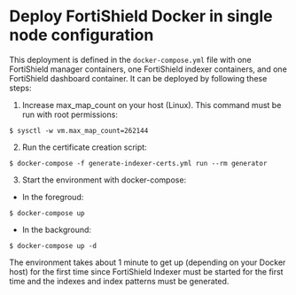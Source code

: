 # Deploy FortiShield Docker in single node configuration

This deployment is defined in the `docker-compose.yml` file with one FortiShield manager containers, one FortiShield indexer containers, and one FortiShield dashboard container. It can be deployed by following these steps: 

1) Increase max_map_count on your host (Linux). This command must be run with root permissions:
```
$ sysctl -w vm.max_map_count=262144
```
2) Run the certificate creation script:
```
$ docker-compose -f generate-indexer-certs.yml run --rm generator
```
3) Start the environment with docker-compose:

- In the foregroud:
```
$ docker-compose up
```
- In the background:
```
$ docker-compose up -d
```

The environment takes about 1 minute to get up (depending on your Docker host) for the first time since FortiShield Indexer must be started for the first time and the indexes and index patterns must be generated.
